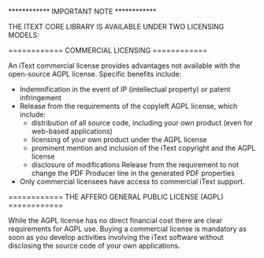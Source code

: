 ************ IMPORTANT NOTE ************

THE ITEXT CORE LIBRARY IS AVAILABLE UNDER TWO LICENSING MODELS:



============ COMMERCIAL LICENSING ============

An iText commercial license provides advantages not available with the open-source AGPL license.
Specific benefits include:
* Indemnification in the event of IP (intellectual property) or patent infringement
* Release from the requirements of the copyleft AGPL license, which include:
  - distribution of all source code, including your own product (even for web-based applications)
  - licensing of your own product under the AGPL license
  - prominent mention and inclusion of the iText copyright and the AGPL license
  - disclosure of modifications Release from the requirement to not change the PDF Producer 
    line in the generated PDF properties
* Only commercial licensees have access to commercial iText support.



============ THE AFFERO GENERAL PUBLIC LICENSE (AGPL) ============

While the AGPL license has no direct financial cost there are clear requirements for AGPL use. 
Buying a commercial license is mandatory as soon as you develop activities involving the iText 
software without disclosing the source code of your own applications.

